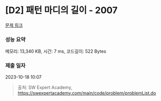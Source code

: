 # [D2] 패턴 마디의 길이 - 2007 

[문제 링크](https://swexpertacademy.com/main/code/problem/problemDetail.do?contestProbId=AV5P1kNKAl8DFAUq) 

### 성능 요약

메모리: 13,340 KB, 시간: 7 ms, 코드길이: 522 Bytes

### 제출 일자

2023-10-18 10:07



> 출처: SW Expert Academy, https://swexpertacademy.com/main/code/problem/problemList.do